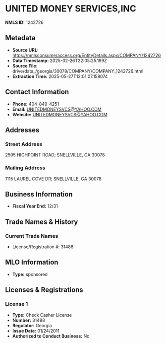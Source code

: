 # UNITED MONEY SERVICES,INC

**NMLS ID:** 1242726

## Metadata
- **Source URL:** https://nmlsconsumeraccess.org/EntityDetails.aspx/COMPANY/1242726
- **Data Timestamp:** 2025-02-26T22:05:25.199Z
- **Source File:** drive/data_/georgia/30078/COMPANY/COMPANY_1242726.html
- **Extraction Time:** 2025-05-27T12:01:07.158074

## Contact Information
- **Phone:** 404-849-4251
- **Email:** UNITEDMONEYSVCS@YAHOO.COM
- **Website:** UNITEDMONEYSVCS@YAHOO.COM

## Addresses
### Street Address
2595 HIGHPOINT ROAD; SNELLVILLE, GA 30078

### Mailing Address
1115 LAUREL COVE DR; SNELLVILLE, GA 30078

## Business Information
- **Fiscal Year End:** 12/31

## Trade Names & History
### Current Trade Names
- License/Registration #: 31488

## MLO Information
- **Type:** sponsored

## Licenses & Registrations

### License 1
- **Type:** Check Casher License
- **Number:** 31488
- **Regulator:** Georgia
- **Issue Date:** 01/24/2011
- **Authorized to Conduct Business:** No
